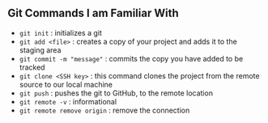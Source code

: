 ## Git Commands I am Familiar With

- `git init` : initializes a git 
- `git add <file>` : creates a copy of your project and adds it to the staging area
- `git commit -m "message"` : commits the copy you have added to be tracked
- `git clone <SSH key>` : this command clones the project from the remote source to our local machine
- `git push` : pushes the git to GitHub, to the remote location
- `git remote -v` : informational  
- `git remote remove origin` : remove the connection 